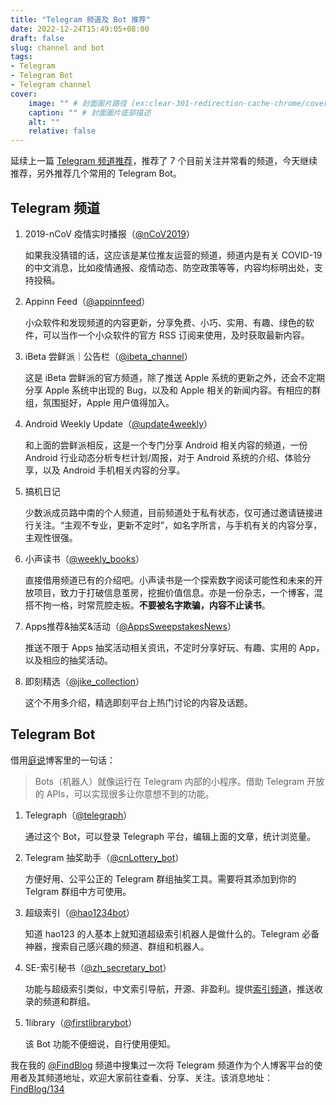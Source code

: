 ```yaml
---
title: "Telegram 频道及 Bot 推荐"
date: 2022-12-24T15:49:05+08:00
draft: false
slug: channel and bot
tags:
- Telegram
- Telegram Bot
- Telegram channel
cover:
    image: "" # 封面圖片路径 (ex:clear-301-redirection-cache-chrome/cover.jpg)
    caption: "" # 封面圖片底部描述
    alt: ""
    relative: false
---
```

延续上一篇 [Telegram 频道推荐](https://eirms.com/posts/telegram-channel/)，推荐了 7 个目前关注并常看的频道，今天继续推荐，另外推荐几个常用的 Telegram Bot。
## Telegram 频道
1. 2019-nCoV 疫情实时播报（[@nCoV2019](https://t.me/nCoV2019)）
   
   如果我没猜错的话，这应该是某位推友运营的频道，频道内是有关 COVID-19 的中文消息，比如疫情通报、疫情动态、防空政策等等，内容均标明出处，支持投稿。
2. Appinn Feed（[@appinnfeed](https://t.me/appinnfeed)）
   
   小众软件和发现频道的内容更新，分享免费、小巧、实用、有趣、绿色的软件，可以当作一个小众软件的官方 RSS 订阅来使用，及时获取最新内容。
3. iBeta 尝鲜派｜公告栏（[@ibeta_channel](https://t.me/ibeta_channel)）
   
   这是 iBeta 尝鲜派的官方频道，除了推送 Apple 系统的更新之外，还会不定期分享 Apple 系统中出现的 Bug，以及和 Apple 相关的新闻内容。有相应的群组，氛围挺好，Apple 用户值得加入。
4. Android Weekly Update（[@update4weekly](https://t.me/update4weekly)）
   
   和上面的尝鲜派相反，这是一个专门分享 Android 相关内容的频道，一份 Android 行业动态分析专栏计划/周报，对于 Android 系统的介绍、体验分享，以及 Android 手机相关内容的分享。
5. 搞机日记
   
   少数派成员路中南的个人频道，目前频道处于私有状态，仅可通过邀请链接进行关注。“主观不专业，更新不定时”，如名字所言，与手机有关的内容分享，主观性很强。
6. 小声读书（[@weekly_books](https://t.me/weekly_books)）
   
   直接借用频道已有的介绍吧。小声读书是一个探索数字阅读可能性和未来的开放项目，致力于打破信息茧房，挖掘价值信息。亦是一份杂志，一个博客，混搭不拘一格，时常荒腔走板。**不要被名字欺骗，内容不止读书**。
7. Apps推荐&抽奖&活动（[@AppsSweepstakesNews](https://t.me/AppsSweepstakesNews)）
   
   推送不限于 Apps 抽奖活动相关资讯，不定时分享好玩、有趣、实用的 App，以及相应的抽奖活动。
8. 即刻精选（[@jike_collection](https://t.me/jike_collection)）
   
   这个不用多介绍，精选即刻平台上热门讨论的内容及话题。
## Telegram Bot
借用[庭说](https://tingtalk.me)博客里的一句话：
>Bots（机器人）就像运行在 Telegram 内部的小程序。借助 Telegram 开放的 APIs，可以实现很多让你意想不到的功能。

1. Telegraph（[@telegraph](https://t.me/telgraph)）
   
   通过这个 Bot，可以登录 Telegraph 平台，编辑上面的文章，统计浏览量。
2. Telegram 抽奖助手（[@cnLottery_bot](https://t.me/cnLottery_bot)）
   
   方便好用、公平公正的 Telegram 群组抽奖工具。需要将其添加到你的 Telgram 群组中方可使用。
3. 超级索引（[@hao1234bot](https://t.me/hao1234bot)）
   
   知道 hao123 的人基本上就知道超级索引机器人是做什么的。Telegram 必备神器，搜索自己感兴趣的频道、群组和机器人。
4. SE-索引秘书（[@zh_secretary_bot](https://t.me/zh_secretary_bot)）
   
   功能与超级索引类似，中文索引导航，开源、非盈利。提供[索引频道](https://t.me/zh_secretary)，推送收录的频道和群组。
5. 1library（[@firstlibrarybot](https://t.me/firstlibrarybot)）
   
   该 Bot 功能不便细说，自行使用便知。

我在我的 [@FindBlog](https://t.me/findblog) 频道中搜集过一次将 Telegram 频道作为个人博客平台的使用者及其频道地址，欢迎大家前往查看、分享、关注。该消息地址：[FindBlog/134](https://t.me/FindBlog/134)
